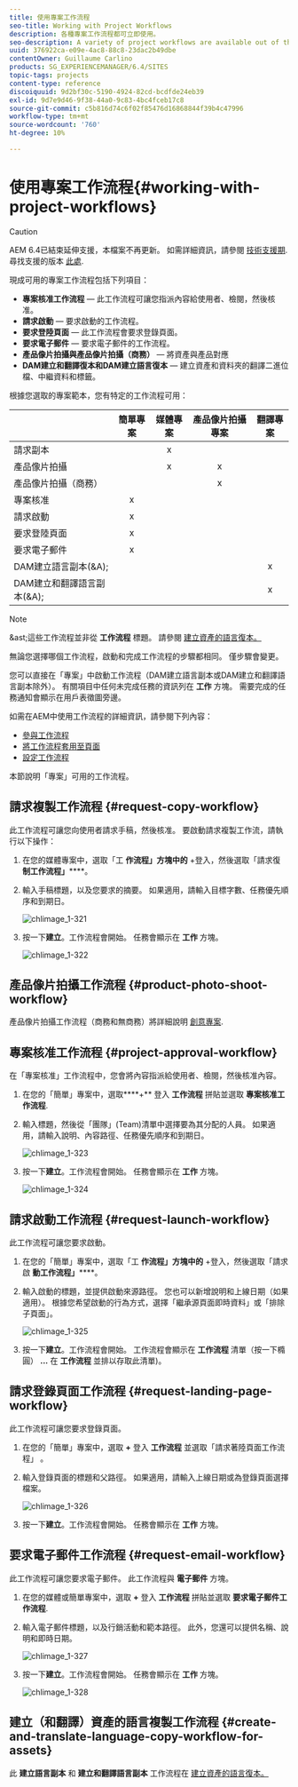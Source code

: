 ```yaml
---
title: 使用專案工作流程
seo-title: Working with Project Workflows
description: 各種專案工作流程都可立即使用。
seo-description: A variety of project workflows are available out of the box.
uuid: 376922ca-e09e-4ac8-88c8-23dac2b49dbe
contentOwner: Guillaume Carlino
products: SG_EXPERIENCEMANAGER/6.4/SITES
topic-tags: projects
content-type: reference
discoiquuid: 9d2bf30c-5190-4924-82cd-bcdfde24eb39
exl-id: 9d7e9d46-9f38-44a0-9c83-4bc4fceb17c8
source-git-commit: c5b816d74c6f02f85476d16868844f39b4c47996
workflow-type: tm+mt
source-wordcount: '760'
ht-degree: 10%

---
```


# 使用專案工作流程{#working-with-project-workflows}

>[!CAUTION]
>
>AEM 6.4已結束延伸支援，本檔案不再更新。 如需詳細資訊，請參閱 [技術支援期](https://helpx.adobe.com//tw/support/programs/eol-matrix.html). 尋找支援的版本 [此處](https://experienceleague.adobe.com/docs/).

現成可用的專案工作流程包括下列項目：

* **專案核准工作流程**  — 此工作流程可讓您指派內容給使用者、檢閱，然後核准。
* **請求啟動**  — 要求啟動的工作流程。
* **要求登陸頁面**  — 此工作流程會要求登錄頁面。
* **要求電子郵件**  — 要求電子郵件的工作流程。
* **產品像片拍攝與產品像片拍攝（商務）**  — 將資產與產品對應
* **DAM建立和翻譯復本和DAM建立語言復本**  — 建立資產和資料夾的翻譯二進位檔、中繼資料和標籤。

根據您選取的專案範本，您有特定的工作流程可用：

|  | **簡單專案** | **媒體專案** | **產品像片拍攝專案** | **翻譯專案** |
|---|:-:|:-:|:-:|:-:|
| 請求副本 |  | x |  |  |
| 產品像片拍攝 |  | x | x |  |
| 產品像片拍攝（商務） |  |  | x |  |
| 專案核准 | x |  |  |  |
| 請求啟動 | x |  |  |  |
| 要求登陸頁面 | x |  |  |  |
| 要求電子郵件 | x |  |  |  |
| DAM建立語言副本(&amp;A); |  |  |  | x |
| DAM建立和翻譯語言副本(&amp;A); |  |  |  | x |

>[!NOTE]
>
>&amp;ast;這些工作流程並非從 **工作流程** 標題。 請參閱 [建立資產的語言復本。](/help/sites-administering/tc-manage.md)

無論您選擇哪個工作流程，啟動和完成工作流程的步驟都相同。 僅步驟會變更。

您可以直接在「專案」中啟動工作流程（DAM建立語言副本或DAM建立和翻譯語言副本除外）。 有關項目中任何未完成任務的資訊列在 **工作** 方塊。 需要完成的任務通知會顯示在用戶表徵圖旁邊。

如需在AEM中使用工作流程的詳細資訊，請參閱下列內容：

* [參與工作流程](/help/sites-authoring/workflows-participating.md)
* [將工作流程套用至頁面](/help/sites-authoring/workflows-applying.md)
* [設定工作流程](/help/sites-administering/workflows.md)

本節說明「專案」可用的工作流程。

## 請求複製工作流程 {#request-copy-workflow}

此工作流程可讓您向使用者請求手稿，然後核准。 要啟動請求複製工作流，請執行以下操作：

1. 在您的媒體專案中，選取「工 **作流程」方塊中的** +登入，然後選取「請求復 **制工作流程」******。
1. 輸入手稿標題，以及您要求的摘要。 如果適用，請輸入目標字數、任務優先順序和到期日。

   ![chlimage_1-321](assets/chlimage_1-321.png)

1. 按一下&#x200B;**建立**。工作流程會開始。 任務會顯示在 **工作** 方塊。

   ![chlimage_1-322](assets/chlimage_1-322.png)

## 產品像片拍攝工作流程 {#product-photo-shoot-workflow}

產品像片拍攝工作流程（商務和無商務）將詳細說明 [創意專案](/help/sites-authoring/managing-product-information.md).

## 專案核准工作流程 {#project-approval-workflow}

在「專案核准」工作流程中，您會將內容指派給使用者、檢閱，然後核准內容。

1. 在您的「簡單」專案中，選取****+** 登入 **工作流程** 拼貼並選取 **專案核准工作流程**.
1. 輸入標題，然後從「團隊」(Team)清單中選擇要為其分配的人員。 如果適用，請輸入說明、內容路徑、任務優先順序和到期日。

   ![chlimage_1-323](assets/chlimage_1-323.png)

1. 按一下&#x200B;**建立**。工作流程會開始。 任務會顯示在 **工作** 方塊。

   ![chlimage_1-324](assets/chlimage_1-324.png)

## 請求啟動工作流程 {#request-launch-workflow}

此工作流程可讓您要求啟動。

1. 在您的「簡單」專案中，選取「工 **作流程」方塊中的** +登入，然後選取「請求啟 **動工作流程」******。
1. 輸入啟動的標題，並提供啟動來源路徑。 您也可以新增說明和上線日期（如果適用）。 根據您希望啟動的行為方式，選擇「繼承源頁面即時資料」或「排除子頁面」。

   ![chlimage_1-325](assets/chlimage_1-325.png)

1. 按一下&#x200B;**建立**。工作流程會開始。 工作流程會顯示在 **工作流程** 清單（按一下橢圓） **...** 在 **工作流程** 並排以存取此清單)。

## 請求登錄頁面工作流程 {#request-landing-page-workflow}

此工作流程可讓您要求登錄頁面。

1. 在您的「簡單」專案中，選取 **+** 登入 **工作流程** 並選取「請求著陸頁面工作流程」 。
1. 輸入登錄頁面的標題和父路徑。 如果適用，請輸入上線日期或為登錄頁面選擇檔案。

   ![chlimage_1-326](assets/chlimage_1-326.png)

1. 按一下&#x200B;**建立**。工作流程會開始。 任務會顯示在 **工作** 方塊。

## 要求電子郵件工作流程 {#request-email-workflow}

此工作流程可讓您要求電子郵件。 此工作流程與 **電子郵件** 方塊。

1. 在您的媒體或簡單專案中，選取 **+** 登入 **工作流程** 拼貼並選取 **要求電子郵件工作流程**.
1. 輸入電子郵件標題，以及行銷活動和範本路徑。 此外，您還可以提供名稱、說明和即時日期。

   ![chlimage_1-327](assets/chlimage_1-327.png)

1. 按一下&#x200B;**建立**。工作流程會開始。 任務會顯示在 **工作** 方塊。

   ![chlimage_1-328](assets/chlimage_1-328.png)

## 建立（和翻譯）資產的語言複製工作流程 {#create-and-translate-language-copy-workflow-for-assets}

此 **建立語言副本** 和 **建立和翻譯語言副本** 工作流程在 [建立資產的語言復本。](/help/assets/translation-projects.md)
